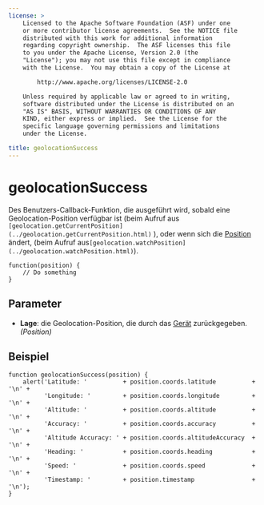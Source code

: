 ```yaml
---
license: >
    Licensed to the Apache Software Foundation (ASF) under one
    or more contributor license agreements.  See the NOTICE file
    distributed with this work for additional information
    regarding copyright ownership.  The ASF licenses this file
    to you under the Apache License, Version 2.0 (the
    "License"); you may not use this file except in compliance
    with the License.  You may obtain a copy of the License at

        http://www.apache.org/licenses/LICENSE-2.0

    Unless required by applicable law or agreed to in writing,
    software distributed under the License is distributed on an
    "AS IS" BASIS, WITHOUT WARRANTIES OR CONDITIONS OF ANY
    KIND, either express or implied.  See the License for the
    specific language governing permissions and limitations
    under the License.

title: geolocationSuccess
---
```


# geolocationSuccess

Des Benutzers-Callback-Funktion, die ausgeführt wird, sobald eine Geolocation-Position verfügbar ist (beim Aufruf aus `[geolocation.getCurrentPosition](../geolocation.getCurrentPosition.html)` ), oder wenn sich die [Position](../Position/position.html) ändert, (beim Aufruf aus`[geolocation.watchPosition](../geolocation.watchPosition.html)`).

    function(position) {
        // Do something
    }
    

## Parameter

*   **Lage**: die Geolocation-Position, die durch das [Gerät](../../device/device.html) zurückgegeben. *(Position)*

## Beispiel

    function geolocationSuccess(position) {
        alert('Latitude: '          + position.coords.latitude          + '\n' +
              'Longitude: '         + position.coords.longitude         + '\n' +
              'Altitude: '          + position.coords.altitude          + '\n' +
              'Accuracy: '          + position.coords.accuracy          + '\n' +
              'Altitude Accuracy: ' + position.coords.altitudeAccuracy  + '\n' +
              'Heading: '           + position.coords.heading           + '\n' +
              'Speed: '             + position.coords.speed             + '\n' +
              'Timestamp: '         + position.timestamp                + '\n');
    }